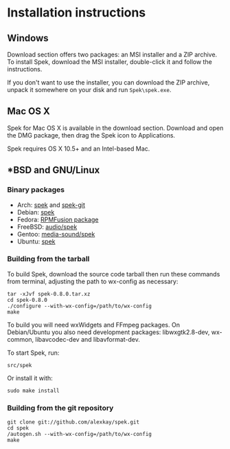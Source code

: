 # Installation instructions

## Windows

Download section offers two packages: an MSI installer and a ZIP archive. To
install Spek, download the MSI installer, double-click it and follow the
instructions.

If you don't want to use the installer, you can download the ZIP archive, unpack
it somewhere on your disk and run `Spek\spek.exe`.

## Mac OS X

Spek for Mac OS X is available in the download section. Download and open the
DMG package, then drag the Spek icon to Applications.

Spek requires OS X 10.5+ and an Intel-based Mac.

## *BSD and GNU/Linux

### Binary packages

 * Arch: [spek](http://aur.archlinux.org/packages.php?ID=38001) and
   [spek-git](http://aur.archlinux.org/packages.php?ID=37252)
 * Debian: [spek](http://packages.debian.org/search?keywords=spek)
 * Fedora: [RPMFusion package](https://bugzilla.rpmfusion.org/show_bug.cgi?id=1718)
 * FreeBSD: [audio/spek](http://www.freshports.org/audio/spek/)
 * Gentoo: [media-sound/spek](http://packages.gentoo.org/package/media-sound/spek)
 * Ubuntu: [spek](http://packages.ubuntu.com/search?keywords=spek)

### Building from the tarball

To build Spek, download the source code tarball then run these commands from
terminal, adjusting the path to wx-config as necessary:

    tar -xJvf spek-0.8.0.tar.xz
    cd spek-0.8.0
    ./configure --with-wx-config=/path/to/wx-config
    make

To build you will need wxWidgets and FFmpeg packages. On Debian/Ubuntu you also
need development packages: libwxgtk2.8-dev, wx-common, libavcodec-dev and
libavformat-dev.

To start Spek, run:

    src/spek

Or install it with:

    sudo make install

### Building from the git repository

    git clone git://github.com/alexkay/spek.git
    cd spek
    /autogen.sh --with-wx-config=/path/to/wx-config
    make
